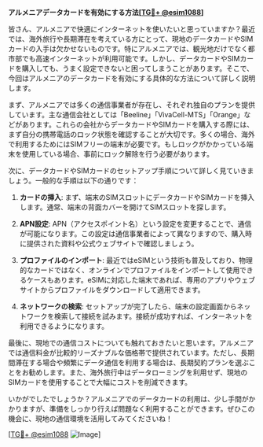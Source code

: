 **アルメニアデータカードを有効にする方法[[TG💪+ @esim1088](https://t.me/s/esim1088)]**

皆さん、アルメニアで快適にインターネットを使いたいと思っていますか？最近では、海外旅行や長期滞在を考えている方にとって、現地のデータカードやSIMカードの入手は欠かせないものです。特にアルメニアでは、観光地だけでなく都市部でも高速インターネットが利用可能です。しかし、データカードやSIMカードを購入しても、うまく設定できないと困ってしまうことがあります。そこで、今回はアルメニアのデータカードを有効にする具体的な方法について詳しく説明します。

まず、アルメニアでは多くの通信事業者が存在し、それぞれ独自のプランを提供しています。主な通信会社としては「Beeline」「VivaCell-MTS」「Orange」などがあります。これらの会社からデータカードやSIMカードを購入する際には、まず自分の携帯電話のロック状態を確認することが大切です。多くの場合、海外で利用するためにはSIMフリーの端末が必要です。もしロックがかかっている端末を使用している場合、事前にロック解除を行う必要があります。

次に、データカードやSIMカードのセットアップ手順について詳しく見ていきましょう。一般的な手順は以下の通りです：

1. **カードの挿入**: まず、端末のSIMスロットにデータカードやSIMカードを挿入します。通常、端末の背面カバーを開けてSIMスロットを探します。
   
2. **APN設定**: APN（アクセスポイント名）という設定を変更することで、通信が可能になります。この設定は通信事業者によって異なりますので、購入時に提供された資料や公式ウェブサイトで確認しましょう。

3. **プロファイルのインポート**: 最近ではeSIMという技術も普及しており、物理的なカードではなく、オンラインでプロファイルをインポートして使用できるケースもあります。eSIMに対応した端末であれば、専用のアプリやウェブサイトからプロファイルをダウンロードして適用できます。

4. **ネットワークの検索**: セットアップが完了したら、端末の設定画面からネットワークを検索して接続を試みます。接続が成功すれば、インターネットを利用できるようになります。

最後に、現地での通信コストについても触れておきたいと思います。アルメニアでは通信料金が比較的リーズナブルな価格帯で提供されています。ただし、長期間滞在する場合や頻繁にデータ通信を利用する場合は、長期契約プランを選ぶことをお勧めします。また、海外旅行中はデータローミングを利用せず、現地のSIMカードを使用することで大幅にコストを削減できます。

いかがでしたでしょうか？アルメニアでのデータカードの利用は、少し手間がかかりますが、準備をしっかり行えば問題なく利用することができます。ぜひこの機会に、現地の通信環境を活用してみてくださいね！

[[TG💪+ @esim1088](https://t.me/s/esim1088) ![Image](https://i.postimg.cc/Y0z9fWf4/image.png)]